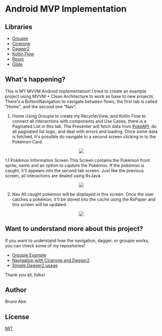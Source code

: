 # Android MVP Implementation

## Libraries
- [Groupie](https://github.com/lisawray/groupie)
- [Cicerone](https://github.com/terrakok/Cicerone)
- [Dagger2](https://github.com/google/dagger)
- [Kotlin Flow](https://github.com/ReactiveX/RxJava)
- [Room](https://github.com/pakoito/RxPaper)
- [Glide](https://github.com/bumptech/glide)

## What's happening?
This is MY MVVM Android implementation! I tried to create an example project using MVVM + Clean Architecture to work as base to new projects.
There's a BottomNavigation to navigate between flows, the first tab is called "Home", and the second one "Nav".

1. Home
Using Groupie to create my RecyclerView, and Kotlin Flow to connect all interactions with components and Use Cases, there is a Paginated List in
this tab. The Presenter will fetch data from [PokéAPI](https://pokeapi.co/), do all paginated list logic, and deal with errors and loading. 
Once some data is fetched, it's possible do navigate to a second screen clicking in to the Pokémon Card.
<p align="center">
  <img src="https://i.imgur.com/lTQlMCr.png">
</p>

1.1 Pokémon Information Screen
This Screen contains the Pokémon front sprite, name and an option to capture the Pokémon. If the pokémon is caught, it'll appears into the second
tab screen. Just like the previous screen, all interactions are dealed using RxJava.

<p align="center">
  <img src="https://i.imgur.com/bgmfQXn.png">
</p>

2. Nav
All caught pokémon will be displayed in this screen. Once the user catches a pokémon, it'll be stored into the cache using the RxPaper and this
screen will be updated.

<p align="center">
  <img src="https://i.imgur.com/YNeWqoK.png">
</p>

## Want to understand more about this project?
If you want to understand how the navigation, dagger, or groupie works, you can check some of my repositories!
- [Groupie Example](https://github.com/abe2602/groupie_example)
- [Navigation with Cicerone and Dagger2](https://github.com/abe2602/cicerone_dagger)
- [Simple Dagger2 usage](https://github.com/abe2602/dagger2_example)

Thank you all, folks!

## Author
Bruno Abe

## License
[MIT](https://choosealicense.com/licenses/mit/)
